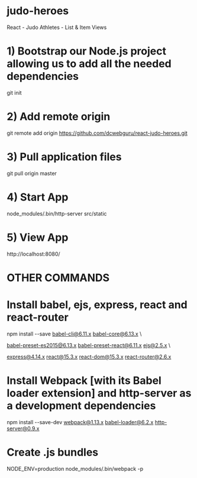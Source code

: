 # judo-heroes
React - Judo Athletes - List &amp; Item Views

# 1) Bootstrap our Node.js project allowing us to add all the needed dependencies
git init

# 2) Add remote origin
git remote add origin https://github.com/dcwebguru/react-judo-heroes.git

# 3) Pull application files
git pull origin master

# 4) Start App
node_modules/.bin/http-server src/static

# 5) View App 
http://localhost:8080/



# OTHER COMMANDS
	
# Install babel, ejs, express, react and react-router
npm install --save babel-cli@6.11.x babel-core@6.13.x  \  

  babel-preset-es2015@6.13.x babel-preset-react@6.11.x ejs@2.5.x \  
  
  express@4.14.x react@15.3.x react-dom@15.3.x react-router@2.6.x

# Install Webpack [with its Babel loader extension] and http-server as a development dependencies
npm install --save-dev webpack@1.13.x babel-loader@6.2.x http-server@0.9.x

# Create .js bundles
NODE_ENV=production node_modules/.bin/webpack -p
